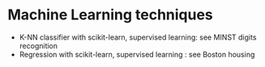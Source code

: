 # Machine Learning techniques
- K-NN classifier with scikit-learn, supervised learning: see MINST digits recognition
- Regression with scikit-learn, supervised learning : see Boston housing
